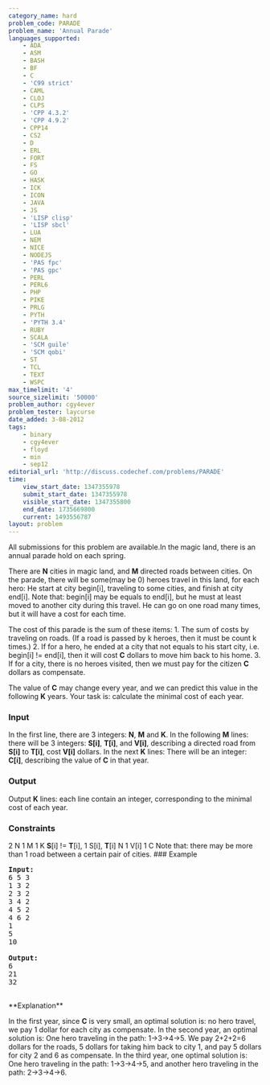 ```yaml
---
category_name: hard
problem_code: PARADE
problem_name: 'Annual Parade'
languages_supported:
    - ADA
    - ASM
    - BASH
    - BF
    - C
    - 'C99 strict'
    - CAML
    - CLOJ
    - CLPS
    - 'CPP 4.3.2'
    - 'CPP 4.9.2'
    - CPP14
    - CS2
    - D
    - ERL
    - FORT
    - FS
    - GO
    - HASK
    - ICK
    - ICON
    - JAVA
    - JS
    - 'LISP clisp'
    - 'LISP sbcl'
    - LUA
    - NEM
    - NICE
    - NODEJS
    - 'PAS fpc'
    - 'PAS gpc'
    - PERL
    - PERL6
    - PHP
    - PIKE
    - PRLG
    - PYTH
    - 'PYTH 3.4'
    - RUBY
    - SCALA
    - 'SCM guile'
    - 'SCM qobi'
    - ST
    - TCL
    - TEXT
    - WSPC
max_timelimit: '4'
source_sizelimit: '50000'
problem_author: cgy4ever
problem_tester: laycurse
date_added: 3-08-2012
tags:
    - binary
    - cgy4ever
    - floyd
    - min
    - sep12
editorial_url: 'http://discuss.codechef.com/problems/PARADE'
time:
    view_start_date: 1347355978
    submit_start_date: 1347355978
    visible_start_date: 1347355800
    end_date: 1735669800
    current: 1493556787
layout: problem
---
```

All submissions for this problem are available.In the magic land, there is an annual parade hold on each spring. 

There are **N** cities in magic land, and **M** directed roads between cities. 
On the parade, there will be some(may be 0) heroes travel in this land, for each hero: He start at city begin\[i\], traveling to some cities, and finish at city end\[i\]. Note that: begin\[i\] may be equals to end\[i\], but he must at least moved to another city during this travel. He can go on one road many times, but it will have a cost for each time. 

The cost of this parade is the sum of these items: 
1\. The sum of costs by traveling on roads. (If a road is passed by k heroes, then it must be count k times.) 
2\. If for a hero, he ended at a city that not equals to his start city, i.e. begin\[i\] != end\[i\], then it will cost **C** dollars to move him back to his home. 
3\. If for a city, there is no heroes visited, then we must pay for the citizen **C** dollars as compensate. 

The value of **C** may change every year, and we can predict this value in the following **K** years. Your task is: calculate the minimal cost of each year.

### Input

In the first line, there are 3 integers: **N**, **M** and **K**. 
In the following **M** lines: 
there will be 3 integers: **S\[i\]**, **T\[i\]**, and **V\[i\]**, describing a directed road from **S\[i\]** to **T\[i\]**, cost **V\[i\]** dollars. 
In the next **K** lines: There will be an integer: **C\[i\]**, describing the value of **C** in that year.

### Output

Output **K** lines: each line contain an integer, corresponding to the minimal cost of each year.

### Constraints

2 N 1 M 1 K **S**\[i\] != **T**\[i\], 1 S\[i\], **T**\[i\] N 
1 V\[i\] 1 C Note that: there may be more than 1 road between a certain pair of cities. ### Example

<pre>
<b>Input:</b>
6 5 3
1 3 2
2 3 2
3 4 2
4 5 2
4 6 2
1
5
10

<b>Output:</b>
6
21
32

</pre>**Explanation**
In the first year, since **C** is very small, an optimal solution is: no hero travel, we pay 1 dollar for each city as compensate. 
In the second year, an optimal solution is: One hero traveling in the path: 1->3->4->5. We pay 2+2+2=6 dollars for the roads, 5 dollars for taking him back to city 1, and pay 5 dollars for city 2 and 6 as compensate. 
In the third year, one optimal solution is: One hero traveling in the path: 1->3->4->5, and another hero traveling in the path: 2->3->4->6.
